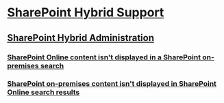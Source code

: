 # [SharePoint Hybrid Support](../hybrid.md)

## [SharePoint Hybrid Administration](../hybrid-admin/index.md)

### [SharePoint Online content isn't displayed in a SharePoint on-premises search](../hybrid-admin/online-content-not-displayed-in-on-premises-search.md)

### [SharePoint on-premises content isn't displayed in SharePoint Online search results](../hybrid-admin/on-premises-content-not-displayed-in-online-search.md)